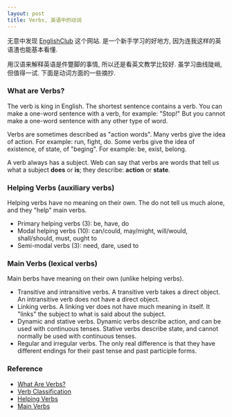 ```yaml
---
layout: post
title: Verbs, 英语中的动词
---
```


无意中发现 [EnglishClub](http://www.englishclub.com/) 这个网站. 是一个新手学习的好地方, 因为连我这样的英语渣也能基本看懂.

用汉语来解释英语是件蹩脚的事情, 所以还是看英文教学比较好. 虽学习曲线陡峭, 但值得一试. 下面是动词方面的一些摘抄.


### What are Verbs?

The verb is king in English. The shortest sentence contains a verb. You can make a one-word sentence with a verb, for example: "Stop!" But you cannot make a one-word sentence with any other type of word.

Verbs are sometimes described as "action words". Many verbs give the idea of action. For example: run, fight, do. Some verbs give the idea of existence, of state, of "beging". For example: be, exist, belong.

A verb always has a subject. Web can say that verbs are words that tell us what a subject **does** or **is**; they describe: **action** or **state**.


### Helping Verbs (auxiliary verbs)

Helping verbs have no meaning on their own. The do not tell us much alone, and they "help" main verbs.

* Primary helping verbs (3): be, have, do
* Modal helping verbs (10): can/could, may/might, will/would, shall/should, must, ought to
* Semi-modal verbs (3): need, dare, used to


### Main Verbs (lexical verbs)

Main berbs have meaning on their own (unlike helping verbs).

* Transitive and intransitive verbs. A transitive verb takes a direct object. An intransitive verb does not have a direct object.
* Linking verbs. A linking ver does not have much meaning in itself. It "links" the subject to what is said about the subject.
* Dynamic and stative verbs. Dynamic verbs describe action, and can be used with continuous tenses. Stative verbs describe state, and cannot normally be used with continuous tenses.
* Regular and irregular verbs. The only real difference is that they have different endings for their past tense and past participle forms.


### Reference

* [What Are Verbs?](http://www.englishclub.com/grammar/verbs-what.htm)
* [Verb Classification](http://www.englishclub.com/grammar/verbs-what_classification.htm)
* [Helping Verbs](http://www.englishclub.com/grammar/verbs-what_classification-helping.htm)
* [Main Verbs](http://www.englishclub.com/grammar/verbs-what_classification-main.htm)

